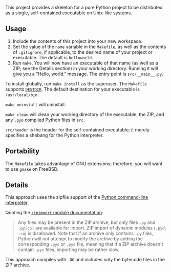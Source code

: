 This project provides a skeleton for a pure Python project to be
distributed as a single, self-contained executable on Unix-like systems.

Usage
-----
1. Include the contents of this project into your new workspace.
2. Set the value of the `name` variable in the `Makefile`, as well as
   the contents of `.gitignore`, if applicable, to the desired name of
   your project or executable.  The default is `helloworld`.
3. Run `make`.  You will now have an executable of that name (as well as
   a ZIP; see the Details section) in your working directory.  Running
   it will give you a "Hello, world." message.  The entry point is
   `src/__main__.py`.

To install globally, run `make install` as the superuser.  The
`Makefile` supports [`DESTDIR`][1].  The default destination for your
executable is `/usr/local/bin`.

`make uninstall` will uninstall.

`make clean` will clean your working directory of the executable, the
ZIP, and any `.pyo` compiled Python files in `src`.

`src/header` is the header for the self-contained executable; it merely
specifies a shebang for the Python interpreter.

Portability
-----------
The `Makefile` takes advantage of GNU extensions; therefore, you will
want to use `gmake` on FreeBSD.

Details
-------
This approach uses the zipfile support of the [Python command-line
interpreter][2].

Quoting the [`zipimport` module documentation][3]:
> Any files may be present in the ZIP archive, but only files `.py` and
> `.py[co]` are available for import. ZIP import of dynamic modules
> (`.pyd`, `.so`) is disallowed. Note that if an archive only contains
> `.py` files, Python will not attempt to modify the archive by adding
> the corresponding `.pyc` or `.pyo` file, meaning that if a ZIP archive
> doesn't contain `.pyc` files, importing may be rather slow.

This approach compiles with `-OO` and includes only the bytecode files
in the ZIP archive.

[1]: https://www.gnu.org/prep/standards/html_node/DESTDIR.html#DESTDIR
[2]: https://docs.python.org/3/using/cmdline.html
[3]: https://docs.python.org/3/library/zipimport.html
